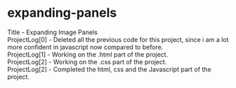 # expanding-panels
Title - Expanding Image Panels <br/>
ProjectLog[0] - Deleted all the previous code for this project, since i am a lot more confident in javascript now compared to before.<br/>
ProjectLog[1] - Working on the .html part of the project.<br/>
ProjectLog[2] - Working on the .css part of the project. <br/>
ProjectLog[2] - Completed the html, css and the Javascript part of the project. <br/>

